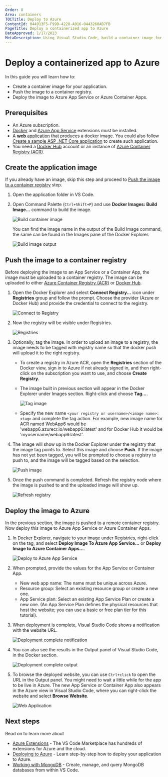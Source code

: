 ```yaml
---
Order: 8
Area: containers
TOCTitle: Deploy to Azure
ContentId: 044913F5-F99D-4228-A916-0443260AB7FB
PageTitle: Deploy a containerized app to Azure
DateApproved: 1/17/2023
MetaDescription: Using Visual Studio Code, build a container image for your application, push the image to a container registry, and deploy to Azure App Service or Azure Container Apps.
---
```


# Deploy a containerized app to Azure

In this guide you will learn how to:

- Create a container image for your application.
- Push the image to a container registry.
- Deploy the image to Azure App Service or Azure Container Apps.

## Prerequisites

- An Azure subscription.
- [Docker](https://marketplace.visualstudio.com/items?itemName=ms-azuretools.vscode-docker) and [Azure App Service](https://marketplace.visualstudio.com/items?itemName=ms-azuretools.vscode-azureappservice) extensions must be installed.
- A [**web** application](https://learn.microsoft.com/azure/app-service/tutorial-custom-container) that produces a docker image. You could also follow [Create a sample ASP .NET Core application](/docs/containers/quickstart-aspnet-core.md) to create such application.
- You need a [Docker Hub](https://hub.docker.com/) account or an instance of [Azure Container Registry (ACR)](https://learn.microsoft.com/azure/container-registry/container-registry-get-started-portal).

## Create the application image

If you already have an image, skip this step and proceed to [Push the image to a container registry](#push-the-image-to-a-container-registry) step.

1. Open the application folder in VS Code.

2. Open Command Palette (`Ctrl+Shift+P`) and use **Docker Images: Build Image...** command to build the image.

   ![Build container image](images/app-service/command-build-image.png)

   You can find the image name in the output of the Build Image command, the same can be found in the Images pane of the Docker Explorer.

   ![Build image output](images/app-service/terminal-output-build-image.png)

## Push the image to a container registry

Before deploying the image to an App Service or a Container App, the image must be uploaded to a container registry. The image can be uploaded to either [Azure Container Registry (ACR)](https://learn.microsoft.com/azure/container-registry/container-registry-get-started-portal) or [Docker Hub](https://hub.docker.com/).

1. Open the Docker Explorer and select **Connect Registry...** icon under **Registries** group and follow the prompt. Choose the provider (Azure or Docker Hub) and provide the credential to connect to the registry.

   ![Connect to Registry](images/app-service/explorer-connect-registry.png)

2. Now the registry will be visible under Registries.

   ![Registries](images/app-service/explorer-registries.png)

3. Optionally, tag the image. In order to upload an image to a registry, the image needs to be tagged with registry name so that the docker push will upload it to the right registry.

   - To create a registry in Azure ACR, open the **Registries** section of the Docker view, sign in to Azure if not already signed in, and then right-click on the subscription you want to use, and choose **Create Registry**.
   - The image built in previous section will appear in the Docker Explorer under Images section. Right-click and choose **Tag...**.

     ![Tag image](images/app-service/explorer-tag-image.png)

   - Specify the new name `<your registry or username>/<image name>:<tag>` and complete the
     tag action. For example, new image name for ACR named WebApp6 would be 'webapp6.azurecr.io/webapp6:latest' and for Docker Hub it would be 'myusername/webapp6:latest'.

4. The image will show up in the Docker Explorer under the registry that the image tag points to. Select this image and choose **Push**. If the image has not yet been tagged, you will be prompted to choose a registry to push to, and the image will be tagged based on the selection.

   ![Push image](images/app-service/explorer-push-image.png)

5. Once the push command is completed. Refresh the registry node where the image is pushed to and the uploaded image will show up.

   ![Refresh registry](images/app-service/explorer-refresh-registry.png)

## Deploy the image to Azure

In the previous section, the image is pushed to a remote container registry. Now deploy this image to Azure App Service or Azure Container Apps.

1. In Docker Explorer, navigate to your image under Registries, right-click on the tag, and select **Deploy Image To Azure App Service...** or **Deploy Image to Azure Container Apps...**.

   ![Deploy to Azure App Service](images/app-service/explorer-deploy-to-app-service.png)

2. When prompted, provide the values for the App Service or Container App.

   - New web app name: The name must be unique across Azure.
   - Resource group: Select an existing resource group or create a new one.
   - App Service plan: Select an existing App Service Plan or create a new one. (An App Service Plan defines the physical resources that host the website; you can use a basic or free plan tier for this tutorial).

3. When deployment is complete, Visual Studio Code shows a notification with the website URL.

   ![Deployment complete notification](images/app-service/notification-appservice-deployment.png)

4. You can also see the results in the Output panel of Visual Studio Code, in the Docker section.

   ![Deployment complete output](images/app-service/output-appservice-deployment.png)

5. To browse the deployed website, you can use `Ctrl+click` to open the URL in the Output panel. You might need to wait a little while for the app to be live in Azure. The new App Service or Container App also appears in the Azure view in Visual Studio Code, where you can right-click the website and select **Browse Website**.

   ![Web Application](images/app-service/webapp-homepage.png)

## Next steps

Read on to learn more about

- [Azure Extensions](/docs/azure/extensions.md) - The VS Code Marketplace has hundreds of extensions for Azure and the cloud.
- [Deploying to Azure](/docs/azure/deployment.md) - Learn step-by-step how to deploy your application to Azure.
- [Working with MongoDB](/docs/azure/mongodb.md) - Create, manage, and query MongoDB databases from within VS Code.

